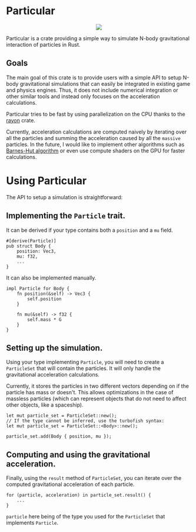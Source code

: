 # Particular
 
<p align="center">
  <img src="./particular_5000_bodies.gif">
</p>
 
Particular is a crate providing a simple way to simulate N-body gravitational interaction of particles in Rust.

## Goals
The main goal of this crate is to provide users with a simple API to setup N-body gravitational simulations that can easily be integrated in existing game and physics engines. Thus, it does not include numerical integration or other similar tools and instead only focuses on the acceleration calculations.

Particular tries to be fast by using parallelization on the CPU thanks to the [rayon](https://github.com/rayon-rs/rayon) crate.

Currently, acceleration calculations are computed naively by iterating over all the particles and summing the acceleration caused by all the `massive` particles. In the future, I would like to implement other algorithms such as [Barnes-Hut algorithm](https://en.wikipedia.org/wiki/Barnes%E2%80%93Hut_simulation) or even use compute shaders on the GPU for faster calculations.

# Using Particular

The API to setup a simulation is straightforward:

## Implementing the `Particle` trait. 
It can be derived if your type contains both a `position` and a `mu` field.
```
#[derive(Particle)]
pub struct Body {
    position: Vec3,
    mu: f32,
    ...
}
```
It can also be implemented manually.
```
impl Particle for Body {
    fn position(&self) -> Vec3 {
        self.position
    }

    fn mu(&self) -> f32 {
        self.mass * G
    }
}
```
## Setting up the simulation.
Using your type implementing `Particle`, you will need to create a `ParticleSet` that will contain the particles. It will only handle the gravitational acceleration calculations.

Currently, it stores the particles in two different vectors depending on if the particle has mass or doesn't. This allows optimizations in the case of massless particles (which can represent objects that do not need to affect other objects, like a spaceship).
```
let mut particle_set = ParticleSet::new();
// If the type cannot be inferred, use the turbofish syntax:
let mut particle_set = ParticleSet::<Body>::new();

particle_set.add(Body { position, mu });
```
## Computing and using the gravitational acceleration.
Finally, using the `result` method of `ParticleSet`, you can iterate over the computed gravitational acceleration of each particle.
```
for (particle, acceleration) in particle_set.result() {
    ...
}
```
`particle` here being of the type you used for the `ParticleSet` that implements `Particle`.

